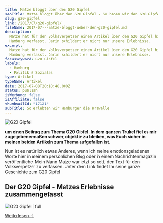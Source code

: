 ```yaml
---
title: Matze bloggt über den G20 Gipfel
seoTitle: Matze bloggt über den G20 Gipfel - So haben wir den G20 Gipfel erlebt
slug: g20-gipfel
link: /2017/07/g20-gipfel/
fileName: 2017-07---matze-bloggt-ueber-den-g20-gipfel.md
description:
  Matze hat für den Volksverpetzer einen Artikel über den G20 Gipfel hier in
  Hamburg verfasst. Darin schildert er nicht nur unsere Erlebnisse.
excerpt:
  Matze hat für den Volksverpetzer einen Artikel über den G20 Gipfel hier in
  Hamburg verfasst. Darin schildert er nicht nur unsere Erlebnisse.
focusKeyword: G20 Gipfel
labels:
  - Hamburg
  - Politik & Soziales
type: Artikel
typeName: Artikel
date: 2017-07-08T20:18:48.000Z
status: publish
isWerbung: false
isAffiliate: false
thumbnailId: "17121"
subTitle: So erlebten wir Hamburger die Krawalle
---
```


![G20 Gipfel](http://cardamonchai.com/wp-content/uploads/2017/07/19942836_1912374132335861_9174963676286235512_o-640x640.jpg)

<strong> um einen Beitrag zum Thema G20 Gipfel. In dem ganzen Trubel fiel es mir
zugegebenermaßen schwer, objektiv zu bleiben, was Euch sicher in meinen beiden
Artikeln zum Thema aufgefallen ist. </strong>

Nun ist es natürlich etwas Anderes, wenn ich meine emotionsgeladenen Worte hier
in meinem persönlichen Blog oder in einem Nachrichtenmagazin veröffentliche.
Mein Mann Matze war jetzt so nett, den Text für den Volksverpetzer zu verfassen.
Unter dem Link findet Ihr seine ganze Geschichte zum G20 Gipfel

## Der G20 Gipfel - Matzes Erlebnisse zusammengefasst

![G20 Gipfel | full](http://cardamonchai.com/wp-content/uploads/2017/07/Bildschirmfoto-2017-07-08-um-21.18.23.png)

<a href="http://www.mimikama.at/volksverpetzer/hamburg/" target="_blank" rel="noopener">

[Weiterlesen -&gt;](http://www.mimikama.at/volksverpetzer/hamburg/)

<span style="border-radius: 2px; text-indent: 20px; width: auto; padding: 0px 4px 0px 0px; text-align: center; font: bold 11px/20px 'Helvetica Neue',Helvetica,sans-serif; color: #ffffff; background: #bd081c no-repeat scroll 3px 50% / 14px 14px; position: absolute; opacity: 1; z-index: 8675309; display: none; cursor: pointer;">Merken</span>

<span style="border-radius: 2px; text-indent: 20px; width: auto; padding: 0px 4px 0px 0px; text-align: center; font: bold 11px/20px 'Helvetica Neue',Helvetica,sans-serif; color: #ffffff; background: #bd081c no-repeat scroll 3px 50% / 14px 14px; position: absolute; opacity: 1; z-index: 8675309; display: none; cursor: pointer;">Merken</span>

<span style="border-radius: 2px; text-indent: 20px; width: auto; padding: 0px 4px 0px 0px; text-align: center; font: bold 11px/20px 'Helvetica Neue',Helvetica,sans-serif; color: #ffffff; background: #bd081c  no-repeat scroll 3px 50% / 14px 14px; position: absolute; opacity: 1; z-index: 8675309; display: none; cursor: pointer;">Merken</span>
